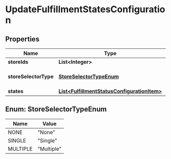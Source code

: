 
# UpdateFulfillmentStatesConfiguration

## Properties
Name | Type | Description | Notes
------------ | ------------- | ------------- | -------------
**storeIds** | **List&lt;Integer&gt;** | Stores id&#39;s |  [optional]
**storeSelectorType** | [**StoreSelectorTypeEnum**](#StoreSelectorTypeEnum) | Store Selector Type |  [optional]
**states** | [**List&lt;FulfillmentStatusConfigurationItem&gt;**](FulfillmentStatusConfigurationItem.md) | Settings |  [optional]


<a name="StoreSelectorTypeEnum"></a>
## Enum: StoreSelectorTypeEnum
Name | Value
---- | -----
NONE | &quot;None&quot;
SINGLE | &quot;Single&quot;
MULTIPLE | &quot;Multiple&quot;



